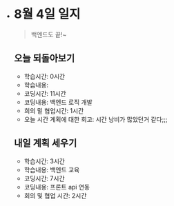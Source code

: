 - # 8월 4일 일지

  > 백엔드도 끝!~

  

  ## 오늘 되돌아보기

  - 학습시간: 0시간

  * 학습내용: 
  * 코딩시간: 11시간
  * 코딩내용: 백엔드 로직 개발
  * 희의 밑 협업시간: 1시간
  * 오늘 시간 계획에 대한 회고: 시간 낭비가 많았던거 같다;;;

  

  

  ## 내일 계획 세우기

  - 학습시간: 3시간
  - 학습내용: 백엔드 교육
  - 코딩시간: 7시간
  - 코딩내용: 프론트 api 연동
  - 회의 및 협업 시간: 2시간